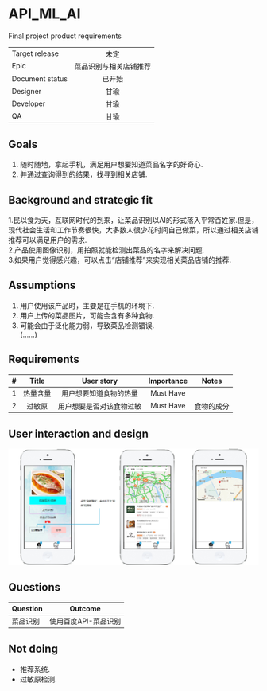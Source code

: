 # API_ML_AI
Final project product requirements


|         |            |
| ------------- |:-------------:|
| Target release     | 未定 |
| Epic      |  菜品识别与相关店铺推荐   |
| Document status | 已开始      |
| Designer        | 甘瑜 |
| Developer       | 甘瑜 |
| QA | 甘瑜  |


## Goals
1. 随时随地，拿起手机，满足用户想要知道菜品名字的好奇心.  
2. 并通过查询得到的结果，找寻到相关店铺.


## Background and strategic fit
1.民以食为天，互联网时代的到来，让菜品识别以AI的形式落入平常百姓家.但是，现代社会生活和工作节奏很快，大多数人很少花时间自己做菜，所以通过相关店铺推荐可以满足用户的需求.  
2.产品使用图像识别，用拍照就能检测出菜品的名字来解决问题.  
3.如果用户觉得感兴趣，可以点击“店铺推荐”来实现相关菜品店铺的推荐.


## Assumptions
1. 用户使用该产品时，主要是在手机的环境下.  
2. 用户上传的菜品图片，可能会含有多种食物.  
3. 可能会由于泛化能力弱，导致菜品检测错误.  
(......)


## Requirements
|    #     |    Title     |       User story     |      Importance     |      Notes     |
| ------------- |:-------------:|:-------------:|:-------------:|:-------------:|
| 1        |   热量含量    | 用户想要知道食物的热量 | Must Have |  |  
| 2        |   过敏原    | 用户想要是否对该食物过敏 | Must Have | 食物的成分 |


## User interaction and design  
![Image text](./pro.jpg)


## Questions
|    Question     |       Outcome     |
| ------------- |:-------------:|
|   菜品识别      |  使用百度API-菜品识别    |  



## Not doing
* 推荐系统.  
* 过敏原检测.
